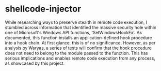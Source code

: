 # shellcode-injector
While researching ways to preserve stealth in remote code execution, I stumbled across information that identified the massive security hole within one of Microsoft's Windows API functions, 'SetWindowsHookEx'. As documented, this function installs an application-defined hook procedure into a hook chain. At first glance, this is of no significance. However, as per analysis by [Waryas](https://github.com/waryas/), a series of tests will confirm that the hook procedure does not need to belong to the module passed to the function. This has serious implications and enables remote code execution from any process, as showcased by this project.
